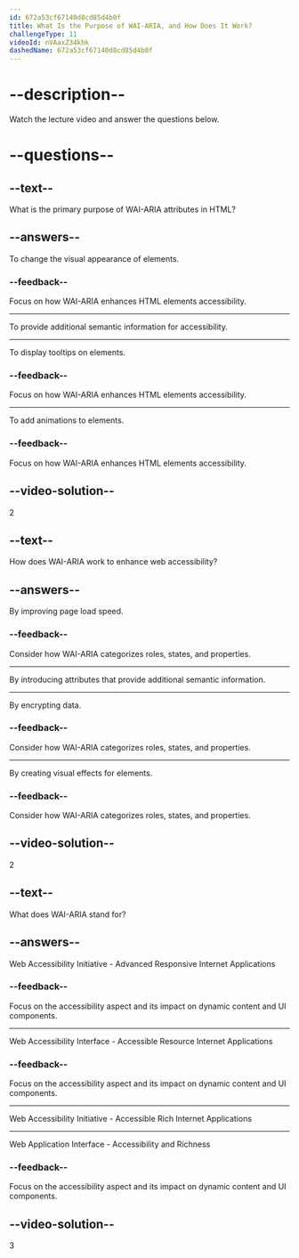 ```yaml
---
id: 672a53cf67140d8cd85d4b0f
title: What Is the Purpose of WAI-ARIA, and How Does It Work?
challengeType: 11
videoId: nVAaxZ34khk
dashedName: 672a53cf67140d8cd85d4b0f
---
```


# --description--

Watch the lecture video and answer the questions below.

# --questions--

## --text--

What is the primary purpose of WAI-ARIA attributes in HTML?

## --answers--

To change the visual appearance of elements.

### --feedback--

Focus on how WAI-ARIA enhances HTML elements accessibility.

---

To provide additional semantic information for accessibility.

---

To display tooltips on elements.

### --feedback--

Focus on how WAI-ARIA enhances HTML elements accessibility.

---

To add animations to elements.

### --feedback--

Focus on how WAI-ARIA enhances HTML elements accessibility.

## --video-solution--

2

## --text--

How does WAI-ARIA work to enhance web accessibility?

## --answers--

By improving page load speed.

### --feedback--

Consider how WAI-ARIA categorizes roles, states, and properties.

---

By introducing attributes that provide additional semantic information.

---

By encrypting data.

### --feedback--

Consider how WAI-ARIA categorizes roles, states, and properties.

---

By creating visual effects for elements.

### --feedback--

Consider how WAI-ARIA categorizes roles, states, and properties.

## --video-solution--

2

## --text--

What does WAI-ARIA stand for?

## --answers--

Web Accessibility Initiative - Advanced Responsive Internet Applications

### --feedback--

Focus on the accessibility aspect and its impact on dynamic content and UI components.

---

Web Accessibility Interface - Accessible Resource Internet Applications

### --feedback--

Focus on the accessibility aspect and its impact on dynamic content and UI components.

---

Web Accessibility Initiative - Accessible Rich Internet Applications

---

Web Application Interface - Accessibility and Richness

### --feedback--

Focus on the accessibility aspect and its impact on dynamic content and UI components.

## --video-solution--

3
